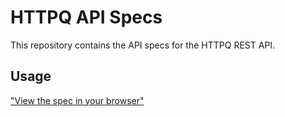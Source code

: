 # HTTPQ API Specs

This repository contains the API specs for the HTTPQ REST API.

## Usage

["View the spec in your browser"]("https://redocly.github.io/redoc/?url=https://raw.githubusercontent.com/httpq-labs/httpq-api-spec/main/openapi.yml")

